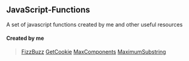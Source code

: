 ## JavaScript-Functions
A set of javascript functions created by me and other useful resources

#### Created by me
> [FizzBuzz](FizzBuzz.js)
> [GetCookie](GetCookie.js)
> [MaxComponents](MaxComponents.js)
> [MaximumSubstring](MaximumSubstring.js)
